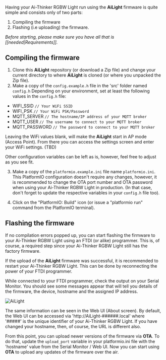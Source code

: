 Having your Ai-Thinker RGBW Light run using the **AiLight** firmware is quite simple and consists only of two parts:
1. Compiling the firmware
2. Flashing (i.e uploading) the firmware.

_Before starting, please make sure you have all that is [[needed|Requirements]]._

## Compiling the firmware

1. Clone this **AiLight** repository (or download a Zip file) and change your current directory to where **AiLight** is cloned (or where you unpacked the Zip file).
2. Make a copy of the `config.example.h` file in the 'src' folder named `config.h`
  Depending on your environment, set at least the following values in the `config.h` file:

  - WIFI_SSID `// Your WiFi SSID`
  - WIFI_PSK `// Your WiFi PSK/Password`
  - MQTT_SERVER `// The hostname/IP address of your MQTT broker`
  - MQTT_USER `// The username to connect to your MQTT broker`
  - MQTT_PASSWORD `// The password to connect to your MQTT broker`

  Leaving the WiFi values blank, will make the **AiLight** start in AP mode (Access Point). From there you can access the settings screen and enter your WiFi settings. (TBD)

  Other configuration variables can be left as is, however, feel free to adjust as you see fit.

3. Make a copy of the `platformio.example.ini` file name `platformio.ini`. This PlatformIO configuration doesn't require any changes, however, it is recommended to change the OTA port number and OTA password when using your Ai-Thinker RGBW Light in production. (In that case, don't forget to update the respective variables in your `config.h` file too).

4. Click on the "PlatformIO: Build" icon (or issue a "platformio run" command from the PlatformIO terminal).


## Flashing the firmware

If no compilation errors popped up, you can start flashing the firmware to your Ai-Thinker RGBW Light using an FTDI (or alike) programmer. This is, of course, a required step since your Ai-Thinker RGBW Light still has the factory firmware.

If the upload of the **AiLight** firmware was successful, it is recommended to restart your Ai-Thinker RGBW Light. This can be done by reconnecting the power of your FTDI programmer.

While connected to your FTDI programmer, check the output on your Serial Monitor. You should see some messages appear that will tell you details of the firmware, the device, hostname and the assigned IP address.

![AiLight](https://www.sachatelgenhof.nl/user/pages/02.blog/ailight/terminal_030.png)

The same information can be seen in the Web UI (About screen). By default, the Web UI can be accessed via 'http://AiLight-######.local' where '#####' is the unique identifier of your Ai-Thinker RGBW Light. If you have changed your hostname, then, of course, the URL is different also.

From this point, you can upload newer versions of the firmware via **OTA**. To do that, update the `upload_port` variable in your platformio.ini file with the 'hostname' value from the Serial Monitor / Web UI. Now you can start using **OTA** to upload any updates of the firmware over the air.